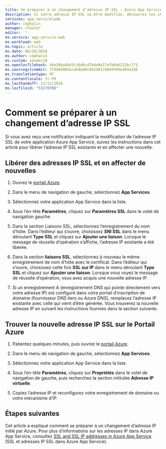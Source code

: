 ```yaml
---
title: Se préparer à un changement d’adresse IP SSL - Azure App Service
description: Si votre adresse IP SSL va être modifiée, découvrez les choses à faire pour que votre application continue de fonctionner après la modification.
services: app-service\web
author: cephalin
manager: cfowler
editor: ''
ms.service: app-service-web
ms.workload: web
ms.topic: article
ms.date: 06/28/2018
ms.author: cephalin
ms.custom: seodec18
ms.openlocfilehash: 4de20ba46d3c16d6cd7bde8e17efb0a6212bc771
ms.sourcegitcommit: 7fd404885ecab8ed0c942d81cb889f69ed69a146
ms.translationtype: HT
ms.contentlocale: fr-FR
ms.lasthandoff: 12/12/2018
ms.locfileid: "53270788"
---
```

# <a name="how-to-prepare-for-an-ssl-ip-address-change"></a>Comment se préparer à un changement d’adresse IP SSL

Si vous avez reçu une notification indiquant la modification de l’adresse IP SSL de votre application Azure App Service, suivez les instructions dans cet article pour libérer l’adresse IP SSL existante et en affecter une nouvelle.

## <a name="release-ssl-ip-addresses-and-assign-new-ones"></a>Libérer des adresses IP SSL et en affecter de nouvelles

1.  Ouvrez le [portail Azure](https://portal.azure.com).

2.  Dans le menu de navigation de gauche, sélectionnez **App Services**.

3.  Sélectionnez votre application App Service dans la liste.

4.  Sous l’en-tête **Paramètres**, cliquez sur **Paramètres SSL** dans le volet de navigation gauche.

1. Dans la section Liaisons SSL, sélectionnez l’enregistrement du nom d’hôte. Dans l’éditeur qui s’ouvre, choisissez **SNI SSL** dans le menu déroulant **Type SSL** et cliquez sur **Ajouter une liaison**. Lorsque le message de réussite d’opération s’affiche, l’adresse IP existante a été libérée.

6.  Dans la section **liaisons SSL**, sélectionnez à nouveau le même enregistrement de nom d’hôte avec le certificat. Dans l’éditeur qui s’ouvre, choisissez cette fois **SSL sur IP** dans le menu déroulant **Type SSL** et cliquez sur **Ajouter une liaison**. Lorsque vous voyez le message de réussite d’opération, vous avez acquis une nouvelle adresse IP.

7.  Si un enregistrement A (enregistrement DNS qui pointe directement vers votre adresse IP) est configuré dans votre portail d’inscription de domaine (fournisseur DNS tiers ou Azure DNS), remplacez l’adresse IP existante avec celle qui vient d’être générée. Vous trouverez la nouvelle adresse IP en suivant les instructions fournies dans la section suivante.

## <a name="find-the-new-ssl-ip-address-in-the-azure-portal"></a>Trouver la nouvelle adresse IP SSL sur le Portail Azure

1.  Patientez quelques minutes, puis ouvrez le [portail Azure](https://portal.azure.com).

2.  Dans le menu de navigation de gauche, sélectionnez **App Services**.

3.  Sélectionnez votre application App Service dans la liste.

4.  Sous l’en-tête **Paramètres**, cliquez sur **Propriétés** dans le volet de navigation de gauche, puis recherchez la section intitulée **Adresse IP virtuelle**.

5. Copiez l’adresse IP et reconfigurez votre enregistrement de domaine ou votre mécanisme d’IP.

## <a name="next-steps"></a>Étapes suivantes

Cet article a expliqué comment se préparer à un changement d’adresse IP initié par Azure. Pour plus d’informations sur les adresses IP dans Azure App Service, consultez [SSL and SSL IP addresses in Azure App Service](app-service-ip-addresses.md) (SSL et adresses IP SSL dans Azure App Service).
